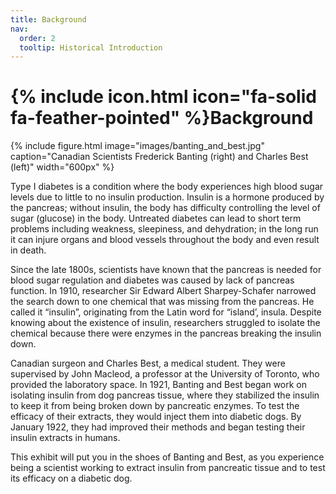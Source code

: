 ```yaml
---
title: Background
nav:
  order: 2
  tooltip: Historical Introduction
---
```


# {% include icon.html icon="fa-solid fa-feather-pointed" %}Background

{%
  include figure.html
  image="images/banting_and_best.jpg"
  caption="Canadian Scientists Frederick Banting (right) and Charles Best (left)"
  width="600px"
%}

Type I diabetes is a condition where the body experiences high blood sugar levels due to little to no insulin production. Insulin is a hormone produced by the pancreas; without insulin, the body has difficulty controlling the level of sugar (glucose) in the body. Untreated diabetes can lead to short term problems including weakness, sleepiness, and dehydration; in the long run it can injure organs and blood vessels throughout the body and even result in death.

Since the late 1800s, scientists have known that the pancreas is needed for blood sugar regulation and diabetes was caused by lack of pancreas function. In 1910, researcher Sir Edward Albert Sharpey-Schafer narrowed the search down to one chemical that was missing from the pancreas. He called it “insulin”, originating from the Latin word for “island’, insula. Despite knowing about the existence of insulin, researchers struggled to isolate the chemical because there were enzymes in the pancreas breaking the insulin down.

Canadian surgeon and Charles Best, a medical student. They were supervised by John Macleod, a professor at the University of Toronto, who provided the laboratory space. In 1921, Banting and Best began work on isolating insulin from dog pancreas tissue, where they stabilized the insulin to keep it from being broken down by pancreatic enzymes. To test the efficacy of their extracts, they would inject them into diabetic dogs. By January 1922, they had improved their methods and began testing their insulin extracts in humans.

This exhibit will put you in the shoes of Banting and Best, as you experience being a scientist working to extract insulin from pancreatic tissue and to test its efficacy on a diabetic dog. 


